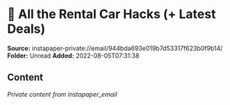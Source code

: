 # 🚗 All the Rental Car Hacks (+ Latest Deals)

**Source:** instapaper-private://email/944bda693e019b7d53317f623b0f9b14/
**Folder:** Unread
**Added:** 2022-08-05T07:31:38




## Content
*Private content from instapaper_email*

